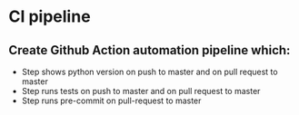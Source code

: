 # CI pipeline

## Create Github Action automation pipeline which:
* Step shows python version on push to master and on pull request to master
* Step runs tests on push to master and on pull request to master
* Step runs pre-commit on pull-request to master

    
